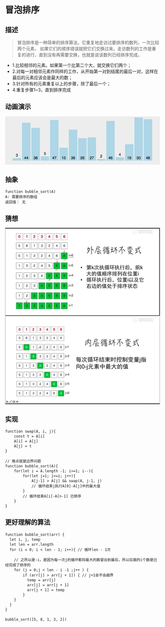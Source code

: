 # 冒泡排序

## 描述
> 冒泡排序是一种简单的排序算法，它重复地走访过要排序的数列，一次比较两个元素，
如果它们的顺序错误就把它们交换过来。走访数列的工作是重复的进行，直到没有再需要交换，也就是说该数列已经排序完成。

* 1.比较相邻的元素。如果第一个比第二个大，就交换它们两个；
* 2.对每一对相邻元素作同样的工作，从开始第一对到结尾的最后一对，这样在最后的元素应该会是最大的数；
* 3.针对所有的元素重复以上的步骤，除了最后一个；
* 4.重复步骤1~3，直到排序完成

## 动画演示

![](./img/3.1.gif)

## 抽象
```
function bubble_sort(A)
A: 需要排序的数组
返回值： 无
```

## 猜想

![](./img/3.2.png)
![](./img/3.3.png)

## 实现
```
function swap(A, i, j){
    const t = A[i]
    A[i] = A[j]
    A[j] = t
}

// 难点就是边界问题
function bubble_sort(A){
    for(let i = A.length -1; i>=1; i--){
        for(let j=1; j<=i; j++){
            A[j-1] > A[j] && swap(A, j-1, j)
            // 循环结束j执行A[0]-A[j]中的最大值
        }
        // 循环结束A[i]-A[n-1] 已排序
    }
}
```


## 更好理解的算法
```
function bubble_sort(arr) {
  let i, j, temp
  let len = arr.length
  for (i = 0; i < len - 1; i++){ // 循环len - 1次
    
    // 之所以是-i，是因为每一次j的循环都将最大的数冒出到最后，所以后面的i个数是已经完成了排序的
    for (j = 0;j < len - i -1 ;j++ ) {
        if (arr[j] > arr[j + 1]) { // j+1会不会越界
          temp = arr[j]
          arr[j] = arr[j + 1]
          arr[j + 1] = temp
        }
    }
  }
}

bubble_sort([5, 8, 1, 3, 2])
```



